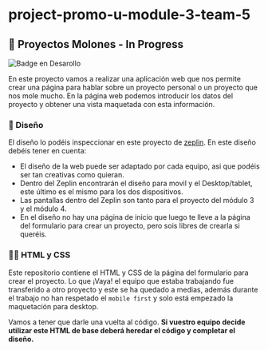 # project-promo-u-module-3-team-5
## :construction: Proyectos Molones - In Progress

![Badge en Desarollo](https://img.shields.io/badge/STATUS-IN%20PROGRESS-green)

En este proyecto vamos a realizar una aplicación web que nos permite crear una página para hablar sobre un proyecto personal o un proyecto que nos mole mucho. En la página web podemos introducir los datos del proyecto y obtener una vista maquetada con esta información.

### :hammer: Diseño

El diseño lo podéis inspeccionar en este proyecto de [zeplin](https://zpl.io/DlrJNMl). En este diseño debéis tener en cuenta:

- El diseño de la web puede ser adaptado por cada equipo, asi que podéis ser tan creativas como quieran.
- Dentro del Zeplin encontrarán el diseño para movil y el Desktop/tablet, este último es el mismo para los dos dispositivos.
- Las pantallas dentro del Zeplin son tanto para el proyecto del módulo 3 y el módulo 4.
- En el diseño no hay una página de inicio que luego te lleve a la página del formulario para crear un proyecto, pero sois libres de crearla si queréis.

### :woman_technologist: HTML y CSS

Este repositorio contiene el HTML y CSS de la página del formulario para crear el proyecto. Lo que ¡Vaya! el equipo que estaba trabajando fue transferido a otro proyecto y este se ha quedado a medias, además durante el trabajo no han respetado el `mobile first` y solo está empezado la maquetación para desktop.

Vamos a tener que darle una vuelta al código. **Si vuestro equipo decide utilizar este HTML de base deberá heredar el código y completar el diseño.**
